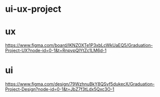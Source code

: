 # ui-ux-project
# ux
https://www.figma.com/board/lKNZOXTe1P3xbLcWkUaEQ5/Graduation-Project-UX?node-id=0-1&t=RnpvpQlYtZc1LM6d-1
# ui
https://www.figma.com/design/79WzhnuBkY8QSvf5dukecX/Graduation-Project-Design?node-id=0-1&t=JbZ7f3tLdx5Qxc3O-1
